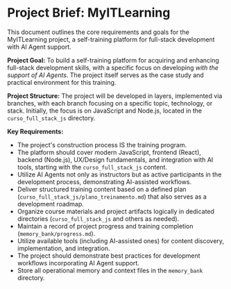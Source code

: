 # Project Brief: MyITLearning

This document outlines the core requirements and goals for the MyITLearning project, a self-training platform for full-stack development with AI Agent support.

**Project Goal:** To build a self-training platform for acquiring and enhancing full-stack development skills, with a specific focus on developing *with the support of AI Agents*. The project itself serves as the case study and practical environment for this training.

**Project Structure:** The project will be developed in layers, implemented via branches, with each branch focusing on a specific topic, technology, or stack. Initially, the focus is on JavaScript and Node.js, located in the `curso_full_stack_js` directory.

**Key Requirements:**
- The project's construction process IS the training program.
- The platform should cover modern JavaScript, frontend (React), backend (Node.js), UX/Design fundamentals, and integration with AI tools, starting with the `curso_full_stack_js` content.
- Utilize AI Agents not only as instructors but as active participants in the development process, demonstrating AI-assisted workflows.
- Deliver structured training content based on a defined plan (`curso_full_stack_js/plano_treinamento.md`) that also serves as a development roadmap.
- Organize course materials and project artifacts logically in dedicated directories (`curso_full_stack_js` and others as needed).
- Maintain a record of project progress and training completion (`memory_bank/progress.md`).
- Utilize available tools (including AI-assisted ones) for content discovery, implementation, and integration.
- The project should demonstrate best practices for development workflows incorporating AI Agent support.
- Store all operational memory and context files in the `memory_bank` directory.
